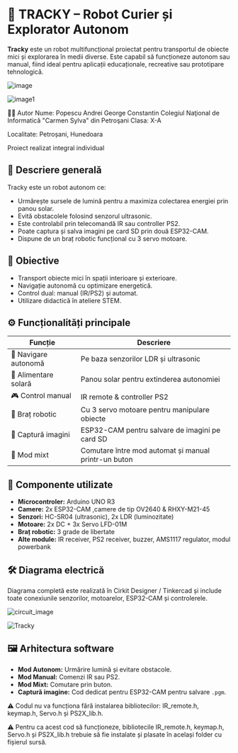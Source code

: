 # 🤖 TRACKY – Robot Curier și Explorator Autonom

**Tracky** este un robot multifuncțional proiectat pentru transportul de obiecte mici și explorarea în medii diverse. Este capabil să funcționeze autonom sau manual, fiind ideal pentru aplicații educaționale, recreative sau prototipare tehnologică.

![image](https://github.com/user-attachments/assets/206dab6c-8415-44bb-a08f-70aee80e0e43)

![image1](https://github.com/user-attachments/assets/d985302e-6464-45b4-9d1e-f0aeb73db4c6)

🧑‍💻 Autor
Nume: Popescu Andrei George Constantin
Colegiul Naţional de Informatică "Carmen Sylva" din Petroşani
Clasa: X-A

Localitate: Petroșani, Hunedoara

Proiect realizat integral individual

## 📌 Descriere generală

Tracky este un robot autonom ce:
- Urmărește sursele de lumină pentru a maximiza colectarea energiei prin panou solar.
- Evită obstacolele folosind senzorul ultrasonic.
- Este controlabil prin telecomandă IR sau controller PS2.
- Poate captura și salva imagini pe card SD prin două ESP32-CAM.
- Dispune de un braț robotic funcțional cu 3 servo motoare.

## 🎯 Obiective

- Transport obiecte mici în spații interioare și exterioare.
- Navigație autonomă cu optimizare energetică.
- Control dual: manual (IR/PS2) și automat.
- Utilizare didactică în ateliere STEM.

## ⚙️ Funcționalități principale

| Funcție                       | Descriere                                                       |
|------------------------------|------------------------------------------------------------------|
| 🚗 Navigare autonomă         | Pe baza senzorilor LDR și ultrasonic                            |
| 🔋 Alimentare solară         | Panou solar pentru extinderea autonomiei                        |
| 🎮 Control manual            | IR remote & controller PS2                                      |
| 🦾 Braț robotic              | Cu 3 servo motoare pentru manipulare obiecte                    |
| 📸 Captură imagini           | ESP32-CAM pentru salvare de imagini pe card SD                  |
| 🧠 Mod mixt                  | Comutare între mod automat și manual printr-un buton            |

## 🧩 Componente utilizate

- **Microcontroler:** Arduino UNO R3
- **Camere:** 2x ESP32-CAM ,camere de tip OV2640 & RHXY-M21-45
- **Senzori:** HC-SR04 (ultrasonic), 2x LDR (luminozitate)
- **Motoare:** 2x DC + 3x Servo LFD-01M
- **Braț robotic:** 3 grade de libertate
- **Alte module:** IR receiver, PS2 receiver, buzzer, AMS1117 regulator, modul powerbank

## 🛠️ Diagrama electrică

Diagrama completă este realizată în Cirkit Designer / Tinkercad și include toate conexiunile senzorilor, motoarelor, ESP32-CAM și controlerele.

![circuit_image](https://github.com/user-attachments/assets/2b444f90-ca13-410a-938b-fc5982bc18f9)

![Tracky](https://github.com/user-attachments/assets/a447c9d4-7c40-4f42-b3dd-8106f8ed4e5d)

## 🖼️ Arhitectura software

- **Mod Autonom:** Urmărire lumină și evitare obstacole.
- **Mod Manual:** Comenzi IR sau PS2.
- **Mod Mixt:** Comutare prin buton.
- **Captură imagine:** Cod dedicat pentru ESP32-CAM pentru salvare `.pgm`.

⚠️ Codul nu va funcționa fără instalarea bibliotecilor: IR_remote.h, keymap.h, Servo.h și PS2X_lib.h.

⚠️ Pentru ca acest cod să funcționeze, bibliotecile IR_remote.h, keymap.h, Servo.h și PS2X_lib.h trebuie să fie instalate și plasate în același folder cu fișierul sursă.


